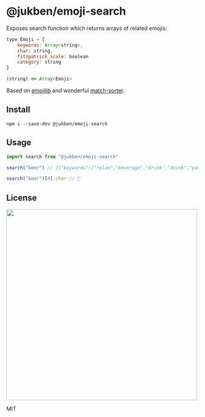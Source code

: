 # @jukben/emoji-search

Exposes search function which returns arrays of related emojis: 

```javascript 
type Emoji = {
    keywords: Array<string>,
    char: string,
    fitzpatrick_scale: boolean
    category: string
}

(string) => Array<Emoji>
```

Based on [emojilib](https://github.com/muan/emojilib) and wonderful [match-sorter](https://github.com/kentcdodds/match-sorter).

## Install

`npm i --save-dev @jukben/emoji-search`
## Usage

```javascript
import search from "@jukben/emoji-search"

search("beer") // [{"keywords":["relax","beverage","drink","drunk","party","pub","summer","alcohol","booze","beer"],"char":"🍺","fitzpatrick_scale":false,"category":"food_and_drink"},{"keywords":["relax","beverage","drink","drunk","party","pub","summer","alcohol","booze","beers"],"char":"🍻","fitzpatrick_scale":false,"category":"food_and_drink"},{"keywords":["beverage","drink","cow","milk_glass"],"char":"🥛","fitzpatrick_scale":false,"category":"food_and_drink"},...

search("beer")[0].char // 🍺
```
## License

<img src="https://media.giphy.com/media/AuIvUrZpzBl04/giphy.gif" width="500">

MIT